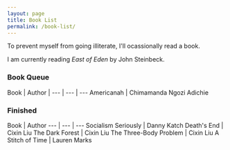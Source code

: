 ```yaml
---
layout: page
title: Book List
permalink: /book-list/
---
```


To prevent myself from going illiterate, I'll ocassionally read a book.

I am currently reading *East of Eden* by John Steinbeck.

### Book Queue

Book | Author |
--- | --- | ---
Americanah | Chimamanda Ngozi Adichie

### Finished

Book | Author
--- | --- | ---
Socialism Seriously | Danny Katch
Death's End | Cixin Liu
The Dark Forest | Cixin Liu 
The Three-Body Problem | Cixin Liu
A Stitch of Time | Lauren Marks

